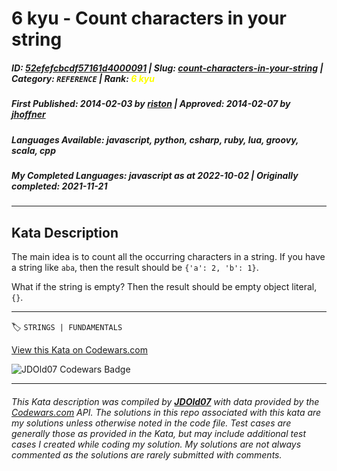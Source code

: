 # 6 kyu - Count characters in your string

##### **ID**: [52efefcbcdf57161d4000091](https://www.codewars.com/kata/52efefcbcdf57161d4000091) | **Slug**: [count-characters-in-your-string](https://www.codewars.com/kata/52efefcbcdf57161d4000091) | **Category**: `REFERENCE` | **Rank**: <span style="color:yellow">6 kyu</span>

##### **First Published**: 2014-02-03 ***by*** [riston](https://www.codewars.com/users/riston) | **Approved**: 2014-02-07 ***by*** [jhoffner](https://www.codewars.com/users/jhoffner)

##### **Languages Available**: javascript, python, csharp, ruby, lua, groovy, scala, cpp

##### **My Completed Languages**: javascript ***as at*** 2022-10-02 | **Originally completed**: 2021-11-21

---

## Kata Description


The main idea is to count all the occurring characters in a string. If you have a string like `aba`, then the result should be `{'a': 2, 'b': 1}`.



What if the string is empty? Then the result should be empty object literal, `{}`.

---


🏷 `STRINGS | FUNDAMENTALS`


[View this Kata on Codewars.com](https://www.codewars.com/kata/52efefcbcdf57161d4000091)

![](https://www.codewars.com/users/jdold07/badges/large "JDOld07 Codewars Badge")

---

###### *This Kata description was compiled by [**JDOld07**](https://tpstech.dev) with data provided by the [Codewars.com](https://www.codewars.com) API.  The solutions in this repo associated with this kata are my solutions unless otherwise noted in the code file.  Test cases are generally those as provided in the Kata, but may include additional test cases I created while coding my solution.  My solutions are not always commented as the solutions are rarely submitted with comments.*

